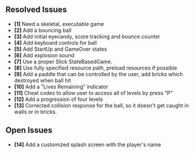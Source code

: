 ## Resolved Issues ##

- **[1]** Need a skeletal, executable game
- **[2]** Add a bouncing ball
- **[3]** Add initial eyecandy, score tracking and bounce counter
- **[4]** Add keyboard controls for ball
- **[5]** Add StartUp and GameOver states
- **[6]** Add explosion sound
- **[7]** Use a proper Slick StateBasedGame.
- **[8]** Use fully specified resource path, preload resources if possible
- **[9]** Add a paddle that can be controlled by the user, add bricks which destroyed when ball hit
- **[10]** Add a "Lives Remaining" indicator
- **[11]** Cheat codes to allow user to access all of levels by press "P"
- **[12]** Add a progression of four levels
- **[13]** Corrected collision response for the ball, so it doesn't get caught in walls or in bricks.

## Open Issues ##
- **[14]** Add a customized splash screen with the player's name

